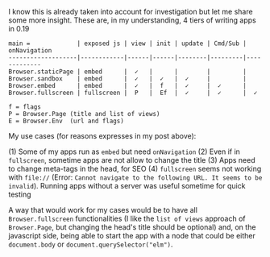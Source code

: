 I know this is already taken into account for investigation but let me share some more insight. These are, in my understanding, 4 tiers of writing apps in 0.19
```
main =             | exposed js | view | init | update | Cmd/Sub | onNavigation
-------------------|------------|------|------|--------|---------|-------------
Browser.staticPage | embed      |  ✓   |      |        |         |     
Browser.sandbox    | embed      |  ✓   |  ✓   |  ✓     |         |     
Browser.embed      | embed      |  ✓   |  f   |  ✓     |  ✓      |     
Browser.fullscreen | fullscreen |  P   |  Ef  |  ✓     |  ✓      |  ✓  

f = flags
P = Browser.Page (title and list of views)
E = Browser.Env  (url and flags)
```

My use cases (for reasons expresses in my post above):

(1) Some of my apps run as `embed` but need `onNavigation`
(2) Even if in `fullscreen`, sometime apps are not allow to change the title
(3) Apps need to change meta-tags in the head, for SEO
(4) `fullscreen` seems not working with `file://` (Error: `Cannot navigate to the following URL. It seems to be invalid`). Running apps without a server was useful sometime for quick testing

A way that would work for my cases would be to have all `Browser.fullscreen` functionalities (I like the `list of views` approach of `Browser.Page`, but changing the head's title should be optional) and, on the javascript side, being able to start the app with a node that could be either `document.body` or `document.querySelector("elm")`.
